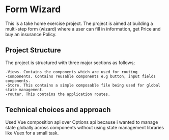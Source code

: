 # Form Wizard
This is a take home exercise project. The project is aimed at building a multi-step form (wizard) where a user can fill in information, get Price and buy an insurance Policy.

## Project Structure
The project is structured with three major sections as follows;

    -Views. Contains the components which are used for routing
    -Components. Contains reusable components e.g button, input fields components.
    -Store. This contains a simple composable file being used for global state management.
    -router. This contains the application routes.

## Technical choices and approach
Used Vue composition api over Options api because i wanted to manage state globally across components without using state management libraries like Vuex for a small task.
